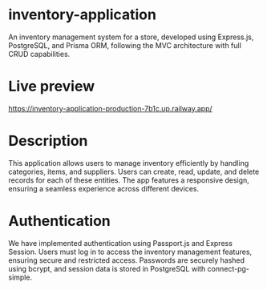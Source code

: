 # inventory-application
An inventory management system for a store, developed using Express.js, PostgreSQL, and Prisma ORM, following the MVC architecture with full CRUD capabilities.

# Live preview
https://inventory-application-production-7b1c.up.railway.app/

# Description
This application allows users to manage inventory efficiently by handling categories, items, and suppliers. Users can create, read, update, and delete records for each of these entities. The app features a responsive design, ensuring a seamless experience across different devices.

# Authentication
We have implemented authentication using Passport.js and Express Session. Users must log in to access the inventory management features, ensuring secure and restricted access. Passwords are securely hashed using bcrypt, and session data is stored in PostgreSQL with connect-pg-simple.
